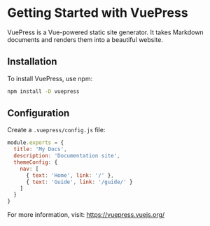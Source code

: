 # Getting Started with VuePress

VuePress is a Vue-powered static site generator. It takes Markdown documents and renders them into a beautiful website.

## Installation

To install VuePress, use npm:

```bash
npm install -D vuepress
```

## Configuration

Create a `.vuepress/config.js` file:

```javascript
module.exports = {
  title: 'My Docs',
  description: 'Documentation site',
  themeConfig: {
    nav: [
      { text: 'Home', link: '/' },
      { text: 'Guide', link: '/guide/' }
    ]
  }
}
```

For more information, visit: https://vuepress.vuejs.org/